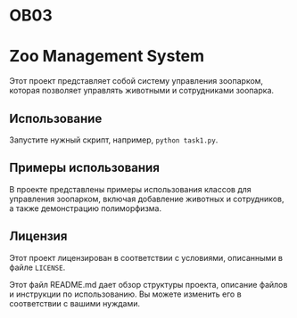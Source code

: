 # ОВ03
 
# Zoo Management System

Этот проект представляет собой систему управления зоопарком, которая позволяет управлять животными и сотрудниками зоопарка.

## Использование

Запустите нужный скрипт, например, `python task1.py`.

## Примеры использования

В проекте представлены примеры использования классов для управления зоопарком, включая добавление животных и сотрудников, а также демонстрацию полиморфизма.

## Лицензия

Этот проект лицензирован в соответствии с условиями, описанными в файле `LICENSE`.


Этот файл README.md дает обзор структуры проекта, описание файлов и инструкции по использованию. Вы можете изменить его в соответствии с вашими нуждами.